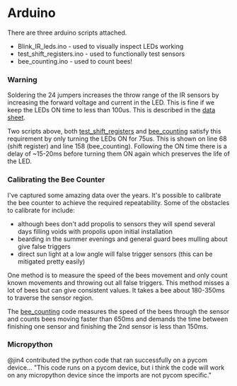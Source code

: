 # Arduino

There are three arduino scripts attached.
- Blink_IR_leds.ino - used to visually inspect LEDs working
- test_shift_registers.ino - used to functionally test sensors
- bee_counting.ino - used to count bees!

### Warning
Soldering the 24 jumpers increases the throw range of the IR sensors by increasing the forward voltage and current in the LED. This is fine if we keep the LEDs ON time to less than 100us. This is described in the [data sheet](https://www.sparkfun.com/datasheets/Robotics/QR_QRE1113.GR.pdf).

Two scripts above, both [test_shift_registers](https://github.com/hydronics2/2019-easy-bee-counter/blob/master/arduino/test_shift_registers/test_shift_registers.ino) and [bee_counting](https://github.com/hydronics2/2019-easy-bee-counter/blob/master/arduino/bee_counting/bee_counting.ino) satisfy this requirement by only turning the LEDs ON for 75us.  This is shown on line 68 (shift register) and line 158 (bee_counting). Following the ON time there is a delay of ~15-20ms before turning them ON again which preserves the life of the LED.

### Calibrating the Bee Counter
I've captured some amazing data over the years. It's possible to calibrate the bee counter to achieve the required repeatability. Some of the obstacles to calibrate for include:
 - although bees don't add propolis to sensors they will spend several days filling voids with propolis upon initial installation
 - bearding in the summer evenings and general guard bees mulling about give false triggers
 - direct sun light at a low angle will false trigger sensors (this can be mitigated pretty easily)

One method is to measure the speed of the bees movement and only count known movements and throwing out all false triggers. This method misses a lot of bees but can give consistent values. It takes a bee about 180-350ms to traverse the sensor region.

The [bee_counting](https://github.com/hydronics2/2019-easy-bee-counter/blob/master/arduino/bee_counting/bee_counting.ino) code measures the speed of the bees through the sensor and counts bees moving faster than 650ms and demands the time between finishing one sensor and finishing the 2nd sensor is less than 150ms.


### Micropython

@jin4 contributed the python code that ran successfully on a pycom device... "This code runs on a pycom device, but i think the code will work on any micropython device since the imports are not pycom specific."

